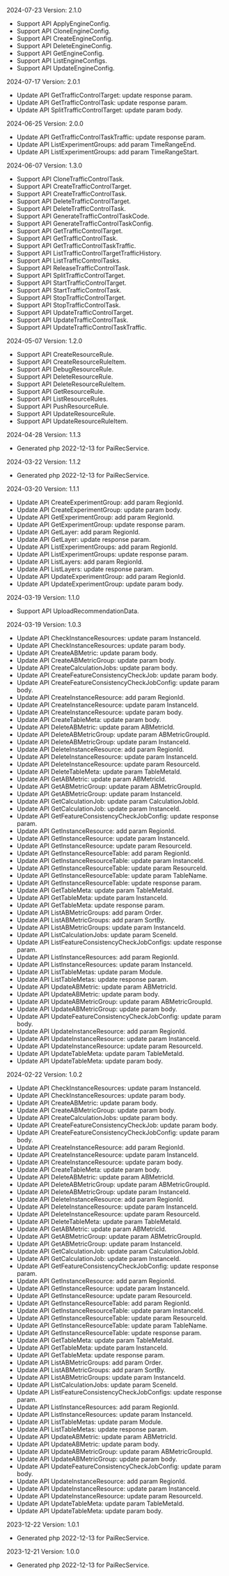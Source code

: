 2024-07-23 Version: 2.1.0
- Support API ApplyEngineConfig.
- Support API CloneEngineConfig.
- Support API CreateEngineConfig.
- Support API DeleteEngineConfig.
- Support API GetEngineConfig.
- Support API ListEngineConfigs.
- Support API UpdateEngineConfig.


2024-07-17 Version: 2.0.1
- Update API GetTrafficControlTarget: update response param.
- Update API GetTrafficControlTask: update response param.
- Update API SplitTrafficControlTarget: update param body.


2024-06-25 Version: 2.0.0
- Update API GetTrafficControlTaskTraffic: update response param.
- Update API ListExperimentGroups: add param TimeRangeEnd.
- Update API ListExperimentGroups: add param TimeRangeStart.


2024-06-07 Version: 1.3.0
- Support API CloneTrafficControlTask.
- Support API CreateTrafficControlTarget.
- Support API CreateTrafficControlTask.
- Support API DeleteTrafficControlTarget.
- Support API DeleteTrafficControlTask.
- Support API GenerateTrafficControlTaskCode.
- Support API GenerateTrafficControlTaskConfig.
- Support API GetTrafficControlTarget.
- Support API GetTrafficControlTask.
- Support API GetTrafficControlTaskTraffic.
- Support API ListTrafficControlTargetTrafficHistory.
- Support API ListTrafficControlTasks.
- Support API ReleaseTrafficControlTask.
- Support API SplitTrafficControlTarget.
- Support API StartTrafficControlTarget.
- Support API StartTrafficControlTask.
- Support API StopTrafficControlTarget.
- Support API StopTrafficControlTask.
- Support API UpdateTrafficControlTarget.
- Support API UpdateTrafficControlTask.
- Support API UpdateTrafficControlTaskTraffic.


2024-05-07 Version: 1.2.0
- Support API CreateResourceRule.
- Support API CreateResourceRuleItem.
- Support API DebugResourceRule.
- Support API DeleteResourceRule.
- Support API DeleteResourceRuleItem.
- Support API GetResourceRule.
- Support API ListResourceRules.
- Support API PushResourceRule.
- Support API UpdateResourceRule.
- Support API UpdateResourceRuleItem.


2024-04-28 Version: 1.1.3
- Generated php 2022-12-13 for PaiRecService.

2024-03-22 Version: 1.1.2
- Generated php 2022-12-13 for PaiRecService.

2024-03-20 Version: 1.1.1
- Update API CreateExperimentGroup: add param RegionId.
- Update API CreateExperimentGroup: update param body.
- Update API GetExperimentGroup: add param RegionId.
- Update API GetExperimentGroup: update response param.
- Update API GetLayer: add param RegionId.
- Update API GetLayer: update response param.
- Update API ListExperimentGroups: add param RegionId.
- Update API ListExperimentGroups: update response param.
- Update API ListLayers: add param RegionId.
- Update API ListLayers: update response param.
- Update API UpdateExperimentGroup: add param RegionId.
- Update API UpdateExperimentGroup: update param body.


2024-03-19 Version: 1.1.0
- Support API UploadRecommendationData.


2024-03-19 Version: 1.0.3
- Update API CheckInstanceResources: update param InstanceId.
- Update API CheckInstanceResources: update param body.
- Update API CreateABMetric: update param body.
- Update API CreateABMetricGroup: update param body.
- Update API CreateCalculationJobs: update param body.
- Update API CreateFeatureConsistencyCheckJob: update param body.
- Update API CreateFeatureConsistencyCheckJobConfig: update param body.
- Update API CreateInstanceResource: add param RegionId.
- Update API CreateInstanceResource: update param InstanceId.
- Update API CreateInstanceResource: update param body.
- Update API CreateTableMeta: update param body.
- Update API DeleteABMetric: update param ABMetricId.
- Update API DeleteABMetricGroup: update param ABMetricGroupId.
- Update API DeleteABMetricGroup: update param InstanceId.
- Update API DeleteInstanceResource: add param RegionId.
- Update API DeleteInstanceResource: update param InstanceId.
- Update API DeleteInstanceResource: update param ResourceId.
- Update API DeleteTableMeta: update param TableMetaId.
- Update API GetABMetric: update param ABMetricId.
- Update API GetABMetricGroup: update param ABMetricGroupId.
- Update API GetABMetricGroup: update param InstanceId.
- Update API GetCalculationJob: update param CalculationJobId.
- Update API GetCalculationJob: update param InstanceId.
- Update API GetFeatureConsistencyCheckJobConfig: update response param.
- Update API GetInstanceResource: add param RegionId.
- Update API GetInstanceResource: update param InstanceId.
- Update API GetInstanceResource: update param ResourceId.
- Update API GetInstanceResourceTable: add param RegionId.
- Update API GetInstanceResourceTable: update param InstanceId.
- Update API GetInstanceResourceTable: update param ResourceId.
- Update API GetInstanceResourceTable: update param TableName.
- Update API GetInstanceResourceTable: update response param.
- Update API GetTableMeta: update param TableMetaId.
- Update API GetTableMeta: update param InstanceId.
- Update API GetTableMeta: update response param.
- Update API ListABMetricGroups: add param Order.
- Update API ListABMetricGroups: add param SortBy.
- Update API ListABMetricGroups: update param InstanceId.
- Update API ListCalculationJobs: update param SceneId.
- Update API ListFeatureConsistencyCheckJobConfigs: update response param.
- Update API ListInstanceResources: add param RegionId.
- Update API ListInstanceResources: update param InstanceId.
- Update API ListTableMetas: update param Module.
- Update API ListTableMetas: update response param.
- Update API UpdateABMetric: update param ABMetricId.
- Update API UpdateABMetric: update param body.
- Update API UpdateABMetricGroup: update param ABMetricGroupId.
- Update API UpdateABMetricGroup: update param body.
- Update API UpdateFeatureConsistencyCheckJobConfig: update param body.
- Update API UpdateInstanceResource: add param RegionId.
- Update API UpdateInstanceResource: update param InstanceId.
- Update API UpdateInstanceResource: update param ResourceId.
- Update API UpdateTableMeta: update param TableMetaId.
- Update API UpdateTableMeta: update param body.


2024-02-22 Version: 1.0.2
- Update API CheckInstanceResources: update param InstanceId.
- Update API CheckInstanceResources: update param body.
- Update API CreateABMetric: update param body.
- Update API CreateABMetricGroup: update param body.
- Update API CreateCalculationJobs: update param body.
- Update API CreateFeatureConsistencyCheckJob: update param body.
- Update API CreateFeatureConsistencyCheckJobConfig: update param body.
- Update API CreateInstanceResource: add param RegionId.
- Update API CreateInstanceResource: update param InstanceId.
- Update API CreateInstanceResource: update param body.
- Update API CreateTableMeta: update param body.
- Update API DeleteABMetric: update param ABMetricId.
- Update API DeleteABMetricGroup: update param ABMetricGroupId.
- Update API DeleteABMetricGroup: update param InstanceId.
- Update API DeleteInstanceResource: add param RegionId.
- Update API DeleteInstanceResource: update param InstanceId.
- Update API DeleteInstanceResource: update param ResourceId.
- Update API DeleteTableMeta: update param TableMetaId.
- Update API GetABMetric: update param ABMetricId.
- Update API GetABMetricGroup: update param ABMetricGroupId.
- Update API GetABMetricGroup: update param InstanceId.
- Update API GetCalculationJob: update param CalculationJobId.
- Update API GetCalculationJob: update param InstanceId.
- Update API GetFeatureConsistencyCheckJobConfig: update response param.
- Update API GetInstanceResource: add param RegionId.
- Update API GetInstanceResource: update param InstanceId.
- Update API GetInstanceResource: update param ResourceId.
- Update API GetInstanceResourceTable: add param RegionId.
- Update API GetInstanceResourceTable: update param InstanceId.
- Update API GetInstanceResourceTable: update param ResourceId.
- Update API GetInstanceResourceTable: update param TableName.
- Update API GetInstanceResourceTable: update response param.
- Update API GetTableMeta: update param TableMetaId.
- Update API GetTableMeta: update param InstanceId.
- Update API GetTableMeta: update response param.
- Update API ListABMetricGroups: add param Order.
- Update API ListABMetricGroups: add param SortBy.
- Update API ListABMetricGroups: update param InstanceId.
- Update API ListCalculationJobs: update param SceneId.
- Update API ListFeatureConsistencyCheckJobConfigs: update response param.
- Update API ListInstanceResources: add param RegionId.
- Update API ListInstanceResources: update param InstanceId.
- Update API ListTableMetas: update param Module.
- Update API ListTableMetas: update response param.
- Update API UpdateABMetric: update param ABMetricId.
- Update API UpdateABMetric: update param body.
- Update API UpdateABMetricGroup: update param ABMetricGroupId.
- Update API UpdateABMetricGroup: update param body.
- Update API UpdateFeatureConsistencyCheckJobConfig: update param body.
- Update API UpdateInstanceResource: add param RegionId.
- Update API UpdateInstanceResource: update param InstanceId.
- Update API UpdateInstanceResource: update param ResourceId.
- Update API UpdateTableMeta: update param TableMetaId.
- Update API UpdateTableMeta: update param body.


2023-12-22 Version: 1.0.1
- Generated php 2022-12-13 for PaiRecService.

2023-12-21 Version: 1.0.0
- Generated php 2022-12-13 for PaiRecService.

